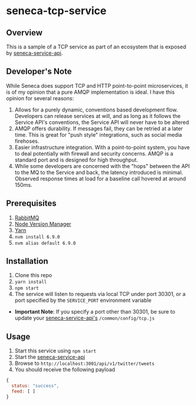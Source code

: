 # seneca-tcp-service

## Overview

This is a sample of a TCP service as part of an ecosystem that is exposed by [seneca-service-api](https://github.com/ericnograles/seneca-service-api).

## Developer's Note

While Seneca does support TCP and HTTP point-to-point microservices, it is of my opinion that a pure AMQP implementation is ideal.  I have this opinion for several reasons:

1. Allows for a purely dynamic, conventions based development flow. Developers can release services at will, and as long as it follows the Service API's conventions, the Service API will never have to be altered
1. AMQP offers durability.  If messages fail, they can be retried at a later time.  This is great for "push style" integrations, such as social media firehoses.
1. Easier infrastructure integration.  With a point-to-point system, you have to deal potentially with firewall and security concerns.  AMQP is a standard port and is designed for high throughput.
1. While some developers are concerned with the "hops" between the API to the MQ to the Service and back, the latency introduced is minimal.  Observed response times at load for a baseline call hovered at around 150ms.

## Prerequisites

1. [RabbitMQ](https://www.rabbitmq.com/install-homebrew.html)
1. [Node Version Manager](https://github.com/creationix/nvm)
1. [Yarn](https://yarnpkg.com/)
1. `nvm install 6.9.0`
1. `nvm alias default 6.9.0`

## Installation

1. Clone this repo
1. `yarn install`
1. `npm start`
1. The service will listen to requests via local TCP under port 30301, or a port specified by the `SERVICE_PORT` environment variable
  * **Important Note**: If you specify a port other than 30301, be sure to update your [seneca-service-api's](https://github.com/ericnograles/seneca-service-api) `/common/config/tcp.js`

## Usage

1. Start this service using `npm start`
1. Start the [seneca-service-api](https://github.com/ericnograles/seneca-service-api)
1. Browse to `http://localhost:3001/api/v1/twitter/tweets`
1. You should receive the following payload

```javascript
{
  status: "success",
  feed: [ ]
}
```
